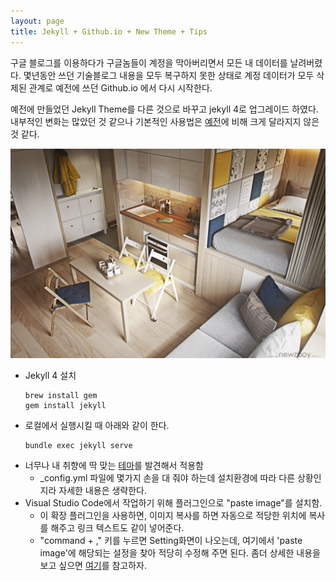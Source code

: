 ```yaml
---
layout: page
title: Jekyll + Github.io + New Theme + Tips
---
```


구글 블로그를 이용하다가 구글놈들이 계정을 막아버리면서 모든 내 데이터를 날려버렸다.
몇년동안 쓰던 기술블로그 내용을 모두 복구하지 못한 상태로 계정 데이터가 모두 삭제된 관계로 예전에 쓰던 Github.io 에서 다시 시작한다.

예전에 만들었던 Jekyll Theme를 다른 것으로 바꾸고 jekyll 4로 업그레이드 하였다.
내부적인 변화는 많았던 것 같으나 기본적인 사용법은 [예전](https://superwhyun.github.io/documentation/2018/02/02/github-blog/)에 비해 크게 달라지지 않은것 같다.


![wanna have this room](/assets/images/2020-02-24-23-13-34.png)


- Jekyll 4 설치 
  ```
  brew install gem
  gem install jekyll
  ```
- 로컬에서 실행시킬 때 아래와 같이 한다.
  ``` 
  bundle exec jekyll serve
  ```
- 너무나 내 취향에 딱 맞는 [테마](https://github.com/simpleyyt/jekyll-theme-next)를 발견해서 적용함
  - _config.yml 파일에 몇가지 손을 대 줘야 하는데 설치환경에 따라 다른 상황인지라 자세한 내용은 생략한다.
- Visual Studio Code에서 작업하기 위해 플러그인으로 "paste image"를 설치함. 
  - 이 확장 플러그인을 사용하면, 이미지 복사를 하면 자동으로 적당한 위치에 복사를 해주고 링크 텍스트도 같이 넣어준다.
  - "command + ," 키를 누르면 Setting화면이 나오는데, 여기에서 'paste image'에 해당되는 설정을 찾아 적당히 수정해 주면 된다. 좀더 상세한 내용을 보고 싶으면 [여기](https://teamsmiley.github.io/2019/02/14/vscode-paste-image/)를 참고하자.

